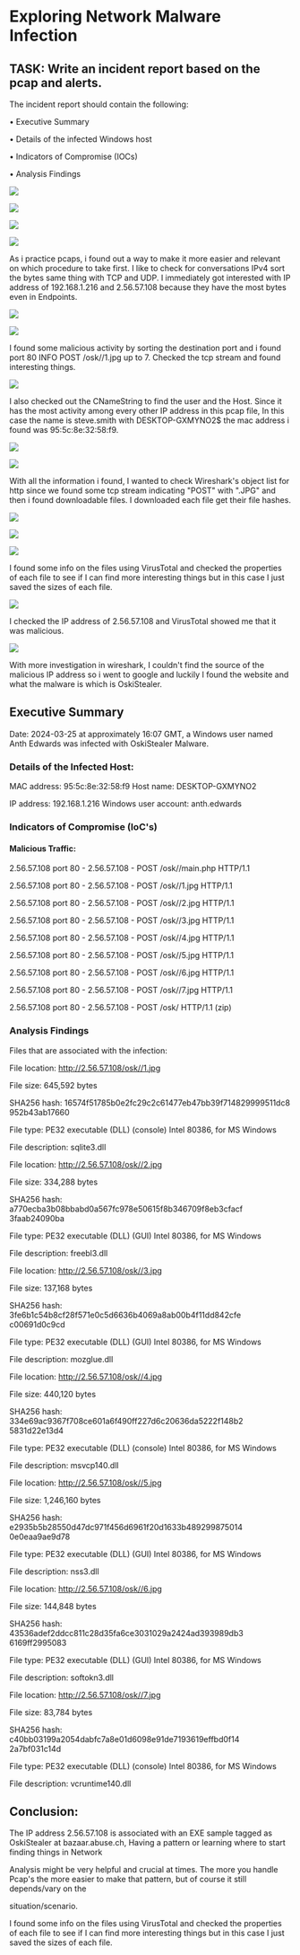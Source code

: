 # Exploring Network Malware Infection


## TASK: Write an incident report based on the pcap and alerts. 

The incident report should contain the following: 

• Executive Summary 

• Details of the infected Windows host

• Indicators of Compromise (IOCs) 

• Analysis Findings

![](https://github.com/yvesstan/Detection-Lab/blob/main/images/1.png)

![](https://github.com/yvesstan/Detection-Lab/blob/main/images/2.png)

![](https://github.com/yvesstan/Detection-Lab/blob/main/images/3.png)

![](https://github.com/yvesstan/Detection-Lab/blob/main/images/4.png)

As i practice pcaps, i found out a way to make it more easier and relevant on which procedure to take first. I like to check for conversations IPv4 sort the bytes same thing with TCP and UDP. I immediately got interested with IP address of 192.168.1.216 and 2.56.57.108 because they have the most bytes even in Endpoints.

![](https://github.com/yvesstan/Detection-Lab/blob/main/images/5.png)

![](https://github.com/yvesstan/Detection-Lab/blob/main/images/6.png)

I found some malicious activity by sorting the destination port and i found port 80 INFO POST /osk//1.jpg up to 7. Checked the tcp stream and found interesting things.

![](https://github.com/yvesstan/Detection-Lab/blob/main/images/7.png)

I also checked out the CNameString to find the user and the Host. Since it has the most activity among every other IP address in this pcap file, In this case the name is steve.smith with DESKTOP-GXMYNO2$ the mac address i found was 95:5c:8e:32:58:f9.



![](https://github.com/yvesstan/Detection-Lab/blob/main/images/8.png)

![](https://github.com/yvesstan/Detection-Lab/blob/main/images/9.png)

With all the information i found, I wanted to check Wireshark's object list for http since we found some tcp stream indicating "POST" with ".JPG" and then i found downloadable files. I downloaded each file get their file hashes.

![](https://github.com/yvesstan/Detection-Lab/blob/main/images/10.png)

![](https://github.com/yvesstan/Detection-Lab/blob/main/images/11.png)

![](https://github.com/yvesstan/Detection-Lab/blob/main/images/12.png)

I found some info on the files using VirusTotal and checked the properties of each file to see if I can find more interesting things but in this case I just saved the sizes of each file.

![](https://github.com/yvesstan/Detection-Lab/blob/main/images/13.png)

I checked the IP address of 2.56.57.108 and VirusTotal showed me that it was malicious.

![](https://github.com/yvesstan/Detection-Lab/blob/main/images/14.png)


With more investigation in wireshark, I couldn't find the source of the malicious IP address so i went to google and luckily I found the website and what the malware is which is OskiStealer.


## Executive Summary

Date: 2024-03-25 at approximately 16:07 GMT, a Windows user named Anth Edwards was infected with OskiStealer Malware.

### Details of the Infected Host:

MAC address: 95:5c:8e:32:58:f9 Host name: DESKTOP-GXMYNO2

IP address: 192.168.1.216 Windows user account: anth.edwards

### Indicators of Compromise (IoC's)
#### Malicious Traffic:
2.56.57.108 port 80 - 2.56.57.108 - POST /osk//main.php HTTP/1.1

2.56.57.108 port 80 - 2.56.57.108 - POST /osk//1.jpg HTTP/1.1

2.56.57.108 port 80 - 2.56.57.108 - POST /osk//2.jpg HTTP/1.1

2.56.57.108 port 80 - 2.56.57.108 - POST /osk//3.jpg HTTP/1.1

2.56.57.108 port 80 - 2.56.57.108 - POST /osk//4.jpg HTTP/1.1

2.56.57.108 port 80 - 2.56.57.108 - POST /osk//5.jpg HTTP/1.1

2.56.57.108 port 80 - 2.56.57.108 - POST /osk//6.jpg HTTP/1.1

2.56.57.108 port 80 - 2.56.57.108 - POST /osk//7.jpg HTTP/1.1

2.56.57.108 port 80 - 2.56.57.108 - POST /osk/ HTTP/1.1 (zip)


### Analysis Findings

Files that are associated with the infection:

File location: http://2.56.57.108/osk//1.jpg

File size: 645,592 bytes

SHA256 hash: 16574f51785b0e2fc29c2c61477eb47bb39f714829999511dc8 952b43ab17660

File type: PE32 executable (DLL) (console) Intel 80386, for MS Windows

File description: sqlite3.dll 

File location: http://2.56.57.108/osk//2.jpg

File size: 334,288 bytes

SHA256 hash: a770ecba3b08bbabd0a567fc978e50615f8b346709f8eb3cfacf 3faab24090ba

File type: PE32 executable (DLL) (GUI) Intel 80386, for MS Windows

File description: freebl3.dll 

File location: http://2.56.57.108/osk//3.jpg

File size: 137,168 bytes

SHA256 hash: 3fe6b1c54b8cf28f571e0c5d6636b4069a8ab00b4f11dd842cfe c00691d0c9cd

File type: PE32 executable (DLL) (GUI) Intel 80386, for MS Windows

File description: mozglue.dll

File location: http://2.56.57.108/osk//4.jpg

File size: 440,120 bytes

SHA256 hash: 334e69ac9367f708ce601a6f490ff227d6c20636da5222f148b2 5831d22e13d4

File type: PE32 executable (DLL) (console) Intel 80386, for MS Windows


File description: msvcp140.dll 

File location: http://2.56.57.108/osk//5.jpg

File size: 1,246,160 bytes

SHA256 hash: e2935b5b28550d47dc971f456d6961f20d1633b489299875014 0e0eaa9ae9d78

File type: PE32 executable (DLL) (GUI) Intel 80386, for MS Windows

File description: nss3.dll 

File location: http://2.56.57.108/osk//6.jpg

File size: 144,848 bytes

SHA256 hash: 43536adef2ddcc811c28d35fa6ce3031029a2424ad393989db3 6169ff2995083

File type: PE32 executable (DLL) (GUI) Intel 80386, for MS Windows

File description: softokn3.dll

File location: http://2.56.57.108/osk//7.jpg

File size: 83,784 bytes

SHA256 hash: c40bb03199a2054dabfc7a8e01d6098e91de7193619effbd0f14 2a7bf031c14d

File type: PE32 executable (DLL) (console) Intel 80386, for MS Windows

File description: vcruntime140.dll


## Conclusion:
The IP address 2.56.57.108 is associated with an EXE sample tagged as OskiStealer at bazaar.abuse.ch, Having a pattern or learning where to start finding things in Network 

Analysis might be very helpful and crucial at times. The more you handle Pcap's the more easier to make that pattern, but of course it still depends/vary on the 

situation/scenario.



I found some info on the files using VirusTotal and checked the properties of each file to see if I can find more interesting things but in this case I just saved the sizes of each file.




